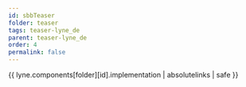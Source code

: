 ```yaml
---
id: sbbTeaser
folder: teaser
tags: teaser-lyne_de
parent: teaser-lyne_de
order: 4
permalink: false  
---
```

{{ lyne.components[folder][id].implementation | absolutelinks | safe }}


